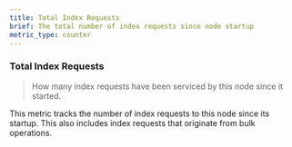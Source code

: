 ```yaml
---
title: Total Index Requests
brief: The total number of index requests since node startup
metric_type: counter
---
```

### Total Index Requests

> How many index requests have been serviced by this node since it started.

This metric tracks the number of index requests to this node since its startup. This also includes index requests that originate from bulk operations.
